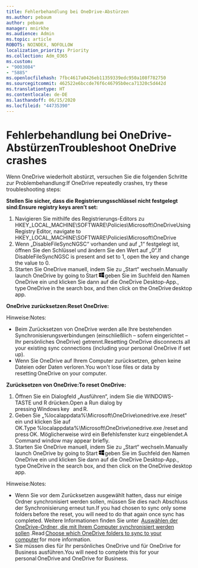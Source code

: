 ```yaml
---
title: Fehlerbehandlung bei OneDrive-Abstürzen
ms.author: pebaum
author: pebaum
manager: mnirkhe
ms.audience: Admin
ms.topic: article
ROBOTS: NOINDEX, NOFOLLOW
localization_priority: Priority
ms.collection: Adm_O365
ms.custom:
- "9003084"
- "5885"
ms.openlocfilehash: 7fbc4617a0426eb11359339edc950a108f782750
ms.sourcegitcommit: 462522e6bccde76f6c46795b0eca71320c5d442d
ms.translationtype: HT
ms.contentlocale: de-DE
ms.lasthandoff: 06/15/2020
ms.locfileid: "44735390"
---
```

# <a name="troubleshoot-onedrive-crashes"></a><span data-ttu-id="5a8ab-102">Fehlerbehandlung bei OneDrive-Abstürzen</span><span class="sxs-lookup"><span data-stu-id="5a8ab-102">Troubleshoot OneDrive crashes</span></span>

<span data-ttu-id="5a8ab-103">Wenn OneDrive wiederholt abstürzt, versuchen Sie die folgenden Schritte zur Problembehandlung:</span><span class="sxs-lookup"><span data-stu-id="5a8ab-103">If OneDrive repeatedly crashes, try these troubleshooting steps:</span></span>

<span data-ttu-id="5a8ab-104">**Stellen Sie sicher, dass die Registrierungsschlüssel nicht festgelegt sind:**</span><span class="sxs-lookup"><span data-stu-id="5a8ab-104">**Ensure registry keys aren’t set:**</span></span>

1. <span data-ttu-id="5a8ab-105">Navigieren Sie mithilfe des Registrierungs-Editors zu HKEY_LOCAL_MACHINE\SOFTWARE\Policies\Microsoft\OneDrive</span><span class="sxs-lookup"><span data-stu-id="5a8ab-105">Using Registry Editor, navigate to HKEY_LOCAL_MACHINE\SOFTWARE\Policies\Microsoft\OneDrive</span></span>
2. <span data-ttu-id="5a8ab-106">Wenn „DisableFileSyncNGSC“ vorhanden und auf „1“ festgelegt ist, öffnen Sie den Schlüssel und ändern Sie den Wert auf „0“.</span><span class="sxs-lookup"><span data-stu-id="5a8ab-106">If DisableFileSyncNGSC is present and set to 1, open the key and change the value to 0.</span></span>
3. <span data-ttu-id="5a8ab-107">Starten Sie OneDrive manuell, indem Sie zu „Start“ wechseln.</span><span class="sxs-lookup"><span data-stu-id="5a8ab-107">Manually launch OneDrive by going to Start</span></span> ![Drücken Sie die WINDOWS-TASTE,](data:image/png;base64,iVBORw0KGgoAAAANSUhEUgAAABEAAAAOCAYAAADJ7fe0AAAAAXNSR0IArs4c6QAAAARnQU1BAACxjwv8YQUAAAAJcEhZcwAADsQAAA7EAZUrDhsAAADxSURBVDhPY/wPBAx4wR+Gd6/fM7x9/ZTh9ZuXDGdPnWE4tH0rw/UHDxlaVp9kCDCSYWABKfv35wfD+/cfGV4+fcLw5uVjhlOXzzFsX/qWYebmZAZPWWOGO2DD8ACQS9Y3e4Bcg4Y9/t94fPa/CoY4Aq8/+xik/T8TkEMxGDyGgANWwSqeobvbGSyAADIM3BwCDKXd3QyfoCLoQEGAA0xTxSWjsYMJwLHjkruU4UXSJ4YnT54x3Dh/luHmjfMMmw9wMjCDlRAGBDPgjy8fGT5//8rw9P4Thge3zzNcvXmDYevmfQzXb1xlmH/0ATADyjAAAKdWkD3ZSwNeAAAAAElFTkSuQmCC)<span data-ttu-id="5a8ab-109">geben Sie im Suchfeld den Namen OneDrive ein und klicken Sie dann auf die OneDrive Desktop-App.</span><span class="sxs-lookup"><span data-stu-id="5a8ab-109">, type OneDrive in the search box, and then click on the OneDrive desktop app.</span></span>

<span data-ttu-id="5a8ab-110">**OneDrive zurücksetzen:**</span><span class="sxs-lookup"><span data-stu-id="5a8ab-110">**Reset OneDrive:**</span></span>

<span data-ttu-id="5a8ab-111">Hinweise:</span><span class="sxs-lookup"><span data-stu-id="5a8ab-111">Notes:</span></span>

- <span data-ttu-id="5a8ab-112">Beim Zurücksetzen von OneDrive werden alle Ihre bestehenden Synchronisierungsverbindungen (einschließlich – sofern eingerichtet – Ihr persönliches OneDrive) getrennt.</span><span class="sxs-lookup"><span data-stu-id="5a8ab-112">Resetting OneDrive disconnects all your existing sync connections (including your personal OneDrive if set up).</span></span>
- <span data-ttu-id="5a8ab-113">Wenn Sie OneDrive auf Ihrem Computer zurücksetzen, gehen keine Dateien oder Daten verloren.</span><span class="sxs-lookup"><span data-stu-id="5a8ab-113">You won't lose files or data by resetting OneDrive on your computer.</span></span>

<span data-ttu-id="5a8ab-114">**Zurücksetzen von OneDrive:**</span><span class="sxs-lookup"><span data-stu-id="5a8ab-114">**To reset OneDrive:**</span></span>

1. <span data-ttu-id="5a8ab-115">Öffnen Sie ein Dialogfeld „Ausführen“, indem Sie die WINDOWS-TASTE und R drücken.</span><span class="sxs-lookup"><span data-stu-id="5a8ab-115">Open a Run dialog by pressing Windows key    and R.</span></span>
2. <span data-ttu-id="5a8ab-116">Geben Sie „%localappdata%\Microsoft\OneDrive\onedrive.exe /reset“ ein und klicken Sie auf OK.</span><span class="sxs-lookup"><span data-stu-id="5a8ab-116">Type %localappdata%\Microsoft\OneDrive\onedrive.exe /reset and press OK.</span></span> <span data-ttu-id="5a8ab-117">Möglicherweise wird ein Befehlsfenster kurz eingeblendet.</span><span class="sxs-lookup"><span data-stu-id="5a8ab-117">A Command window may appear briefly.</span></span>
3. <span data-ttu-id="5a8ab-118">Starten Sie OneDrive manuell, indem Sie zu „Start“ wechseln.</span><span class="sxs-lookup"><span data-stu-id="5a8ab-118">Manually launch OneDrive by going to Start</span></span> ![Drücken Sie die WINDOWS-TASTE,](data:image/png;base64,iVBORw0KGgoAAAANSUhEUgAAABEAAAAOCAYAAADJ7fe0AAAAAXNSR0IArs4c6QAAAARnQU1BAACxjwv8YQUAAAAJcEhZcwAADsQAAA7EAZUrDhsAAADxSURBVDhPY/wPBAx4wR+Gd6/fM7x9/ZTh9ZuXDGdPnWE4tH0rw/UHDxlaVp9kCDCSYWABKfv35wfD+/cfGV4+fcLw5uVjhlOXzzFsX/qWYebmZAZPWWOGO2DD8ACQS9Y3e4Bcg4Y9/t94fPa/CoY4Aq8/+xik/T8TkEMxGDyGgANWwSqeobvbGSyAADIM3BwCDKXd3QyfoCLoQEGAA0xTxSWjsYMJwLHjkruU4UXSJ4YnT54x3Dh/luHmjfMMmw9wMjCDlRAGBDPgjy8fGT5//8rw9P4Thge3zzNcvXmDYevmfQzXb1xlmH/0ATADyjAAAKdWkD3ZSwNeAAAAAElFTkSuQmCC)<span data-ttu-id="5a8ab-120">geben Sie im Suchfeld den Namen OneDrive ein und klicken Sie dann auf die OneDrive Desktop-App.</span><span class="sxs-lookup"><span data-stu-id="5a8ab-120">, type OneDrive in the search box, and then click on the OneDrive desktop app.</span></span>

<span data-ttu-id="5a8ab-121">Hinweise:</span><span class="sxs-lookup"><span data-stu-id="5a8ab-121">Notes:</span></span>

- <span data-ttu-id="5a8ab-122">Wenn Sie vor dem Zurücksetzen ausgewählt hatten, dass nur einige Ordner synchronisiert werden sollen, müssen Sie dies nach Abschluss der Synchronisierung erneut tun.</span><span class="sxs-lookup"><span data-stu-id="5a8ab-122">If you had chosen to sync only some folders before the reset, you will need to do that again once sync has completed.</span></span> <span data-ttu-id="5a8ab-123">Weitere Informationen finden Sie unter  [Auswählen der OneDrive-Ordner, die mit Ihrem Computer synchronisiert werden sollen](https://support.office.com/article/98b8b011-8b94-419b-aa95-a14ff2415e85) .</span><span class="sxs-lookup"><span data-stu-id="5a8ab-123">Read [Choose which OneDrive folders to sync to your computer](https://support.office.com/article/98b8b011-8b94-419b-aa95-a14ff2415e85) for more information.</span></span>
- <span data-ttu-id="5a8ab-124">Sie müssen dies für Ihr persönliches OneDrive und für OneDrive for Business ausführen.</span><span class="sxs-lookup"><span data-stu-id="5a8ab-124">You will need to complete this for your personal OneDrive and OneDrive for Business.</span></span>